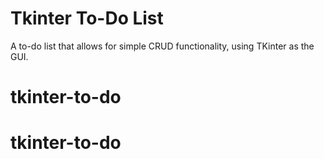 # Tkinter To-Do List
A to-do list that allows for simple CRUD functionality, using TKinter as the GUI.
# tkinter-to-do
# tkinter-to-do
